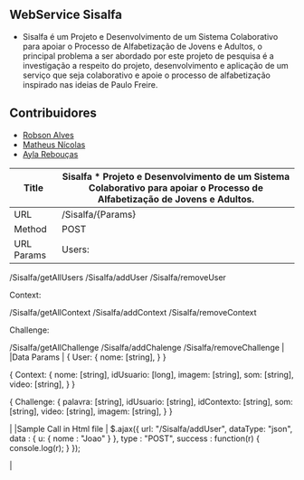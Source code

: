 ## WebService Sisalfa

* Sisalfa é um Projeto e Desenvolvimento de um Sistema Colaborativo para apoiar o Processo de Alfabetização de Jovens e Adultos, o principal problema a ser abordado por este projeto de pesquisa é a investigação a respeito do projeto, desenvolvimento e aplicação de um serviço que seja colaborativo e apoie o	processo de alfabetização inspirado nas ideias de Paulo Freire.

## Contribuidores

* [Robson Alves](https://github.com/robsonalvz)
* [Matheus Nícolas](https://github.com/matheusnicolas)
* [Ayla Rebouças](https://github.com/ayladebora)


| Title|Sisalfa * Projeto e Desenvolvimento de um Sistema Colaborativo para apoiar o Processo de Alfabetização de Jovens e Adultos. |
| ------------- | ------------- |
| URL  | /Sisalfa/{Params}  |
| Method | POST | GET | PUT | DELETE  |
|URL Params |  Users:

/Sisalfa/getAllUsers
/Sisalfa/addUser
/Sisalfa/removeUser

Context:

/Sisalfa/getAllContext
/Sisalfa/addContext
/Sisalfa/removeContext

Challenge:

/Sisalfa/getAllChallenge
/Sisalfa/addChalenge
/Sisalfa/removeChallenge  |
|Data Params | { 
  User: { 
    nome: [string], 
  } 
}

{ 
  Context: { 
    nome: [string], 
    idUsuario: [long], 
    imagem: [string], 
    som: [string], 
    video: [string], 
  } 
}



{ 
  Challenge: { 
    palavra: [string], 
    idUsuario: [string], 
    idContexto: [string], 
    som: [string], 
    video: [string], 
    imagem: [string], 
  } 
}



   |
|Sample Call in Html file | $.ajax({
  url: "/Sisalfa/addUser",
  dataType: "json",
  data : { 
    u: { 
      nome : "Joao" 
    }
  },
  type : "POST",
  success : function(r) {
    console.log(r);
  }
});

  |